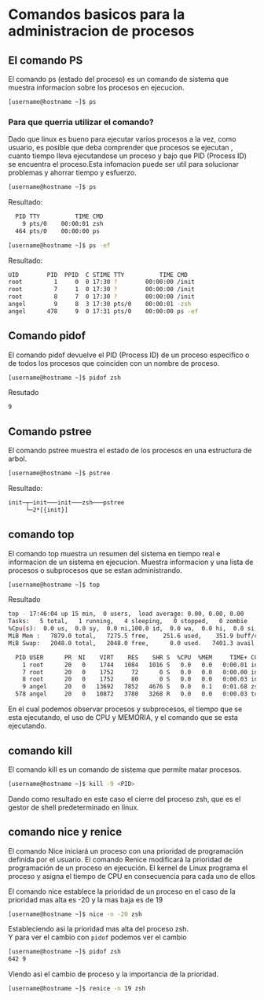 # Comandos basicos para la administracion de procesos

## El comando PS

El comando ps (estado del proceso) es un comando de sistema que muestra informacion sobre los procesos en ejecucion.

```bash
[username@hostname ~]$ ps
```

### Para que querria utilizar el comando?

Dado que linux es bueno para ejecutar varios procesos a la vez, como usuario, es posible que deba comprender que
procesos se ejecutan , cuanto tiempo lleva ejecutandose un proceso y bajo que PID (Process ID) se encuentra el
proceso.Esta infomacion puede ser util para solucionar problemas y ahorrar tiempo y esfuerzo.

```bash
[username@hostname ~]$ ps
```

Resultado:

```bash
  PID TTY          TIME CMD
    9 pts/0    00:00:01 zsh
  464 pts/0    00:00:00 ps
```

```bash
[username@hostname ~]$ ps -ef
```

Resultado:

```bash
UID        PID  PPID  C STIME TTY          TIME CMD
root         1     0  0 17:30 ?        00:00:00 /init
root         7     1  0 17:30 ?        00:00:00 /init
root         8     7  0 17:30 ?        00:00:00 /init
angel        9     8  3 17:30 pts/0    00:00:01 -zsh
angel      478     9  0 17:31 pts/0    00:00:00 ps -ef
```

## Comando pidof

El comando pidof devuelve el PID (Process ID) de un proceso especifico o de todos los procesos que coinciden con un
nombre de proceso.

```bash
[username@hostname ~]$ pidof zsh
```

Resutado

```bash
9
```

## Comando pstree

El comando pstree muestra el estado de los procesos en una estructura de arbol.

```bash
[username@hostname ~]$ pstree
```

Resultado:

```bash
init─┬─init───init───zsh───pstree
     └─2*[{init}]
```

## comando top

El comando top muestra un resumen del sistema en tiempo real e informacion de un sistema en ejecucion. Muestra
informacion y una lista de procesos o subprocesos que se estan administrando.

```bash
[username@hostname ~]$ top
```

Resultado

```bash
top - 17:46:04 up 15 min,  0 users,  load average: 0.00, 0.00, 0.00
Tasks:   5 total,   1 running,   4 sleeping,   0 stopped,   0 zombie
%Cpu(s):  0.0 us,  0.0 sy,  0.0 ni,100.0 id,  0.0 wa,  0.0 hi,  0.0 si,  0.0 st
MiB Mem :   7879.0 total,   7275.5 free,    251.6 used,    351.9 buff/cache
MiB Swap:   2048.0 total,   2048.0 free,      0.0 used.   7401.3 avail Mem

  PID USER      PR  NI    VIRT    RES    SHR S  %CPU  %MEM     TIME+ COMMAND
    1 root      20   0    1744   1084   1016 S   0.0   0.0   0:00.01 init
    7 root      20   0    1752     72      0 S   0.0   0.0   0:00.00 init
    8 root      20   0    1752     80      0 S   0.0   0.0   0:00.03 init
    9 angel     20   0   13692   7852   4676 S   0.0   0.1   0:01.68 zsh
  578 angel     20   0   10872   3780   3268 R   0.0   0.0   0:00.03 top
```

En el cual podemos observar procesos y subprocesos, el tiempo que se esta ejecutando, el uso de CPU y MEMORIA, y el
comando que se esta ejecutando.

## comando kill

El comando kill es un comando de sistema que permite matar procesos.

```bash
[username@hostname ~]$ kill -9 <PID>
```

Dando como resultado en este caso el cierre del proceso zsh, que es el gestor de shell predeterminado en linux.

## comando nice y renice

El comando Nice iniciará un proceso con una prioridad de programación definida por el usuario. El comando Renice
modificará la prioridad de programación de un proceso en ejecución. El kernel de Linux programa el proceso y asigna el
tiempo de CPU en consecuencia para cada uno de ellos

El comando nice establece la prioridad de un proceso en el caso de la prioridad mas alta es -20 y la mas baja es de 19

```bash
[username@hostname ~]$ nice -n -20 zsh
```

Estableciendo asi la prioridad mas alta del proceso zsh.  
Y para ver el cambio con `pidof` podemos ver el cambio

```bash
[username@hostname ~]$ pidof zsh
642 9
```

Viendo asi el cambio de proceso y la importancia de la prioridad.

```bash
[username@hostname ~]$ renice -n 19 zsh
```
